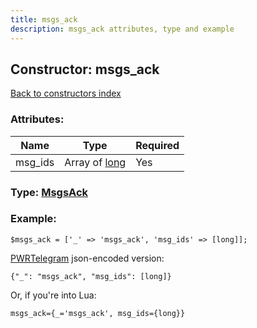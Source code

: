 ```yaml
---
title: msgs_ack
description: msgs_ack attributes, type and example
---
```

## Constructor: msgs\_ack  
[Back to constructors index](index.md)



### Attributes:

| Name     |    Type       | Required |
|----------|---------------|----------|
|msg\_ids|Array of [long](../types/long.md) | Yes|



### Type: [MsgsAck](../types/MsgsAck.md)


### Example:

```
$msgs_ack = ['_' => 'msgs_ack', 'msg_ids' => [long]];
```  

[PWRTelegram](https://pwrtelegram.xyz) json-encoded version:

```
{"_": "msgs_ack", "msg_ids": [long]}
```


Or, if you're into Lua:  


```
msgs_ack={_='msgs_ack', msg_ids={long}}

```


